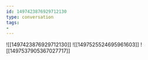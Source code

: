 ```yaml
---
id: 1497423876929712130
type: conversation
tags:
- 
---
```

![[1497423876929712130]]
![[1497525524695961603]]
![[1497537905367027717]]

